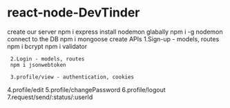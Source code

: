 # react-node-DevTinder

create our server
    npm i express
install nodemon glabally
    npm i -g nodemon
connect to the DB
    npm i mongoose
create APIs
    1.Sign-up - models, routes
    npm i bcrypt
    npm i validator




     2.Login - models, routes
     npm i jsonwebtoken

     3.profile/view - authentication, cookies



  4.profile/edit
  5.profile/changePassword
  6.profile/logout
  7.request/send/:status/:userId
